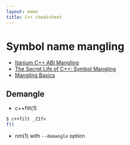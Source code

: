 ```yaml
---
layout: memo
title: C++ cheatsheet
---
```


# Symbol name mangling
- [Itanium C++ ABI Mangling](https://itanium-cxx-abi.github.io/cxx-abi/abi.html#mangling)
- [The Secret Life of C++: Symbol Mangling](http://web.mit.edu/tibbetts/Public/inside-c/www/mangling.html)
- [Mangling Basics](https://github.com/gchatelet/gcc_cpp_mangling_documentation)

## Demangle
- c++filt(1)
```sh
$ c++filt _Z1fv
f()
```
- nm(1) with `--demangle` option
